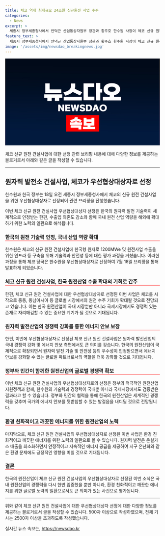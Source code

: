 ```yaml
---
title: 체코 역대 최대규모 24조원 신규원전 사업 수주
categories:
  - News
excerpt: >
  세종시 정부세종청사에서 안덕근 산업통상자원부 장관과 황주호 한수원 사장이 체코 신규 원전 건설사업 우선협상대상자로 선정 관련 브리핑을 진행하였다.
feature_text: >
  세종시 정부세종청사에서 안덕근 산업통상자원부 장관과 황주호 한수원 사장이 체코 신규 원전 건설사업 우선협상대상자로 선정 관련 브리핑을 진행하였다.
image: '/assets/img/newsdao_breakingnews.jpg'
---
```


<p><img src="/assets/img/newsdao_breakingnews.jpg" alt="ranknews 속보" /></p>

<p>체코 신규 원전 건설사업에 대한 선정 관련 브리핑 내용에 대해 다양한 정보를 제공하는 블로거로서 아래와 같은 글을 작성할 수 있습니다.</p>

<hr />

<h2 data-ke-size="size26">원자력 발전소 건설사업, 체코가 우선협상대상자로 선정</h2>

<p>한수원과 한국 정부는 18일 오전 세종시 정부세종청사에서 체코의 신규 원전 건설사업을 위한 우선협상대상자로 선정되어 관련 브리핑을 진행했습니다.</p>

<p data-ke-size="size16">이번 체코 신규 원전 건설사업 우선협상대상자 선정은 한국의 원자력 발전 기술력이 세계적으로 인정받는 한편, 수출입 의존도 감소와 함께 국내 원전 산업 역량을 해외에 확대하기 위한 노력의 일환으로 해석됩니다.</p>

<h3 style="border-bottom:2px solid #ff7a7a;">한국의 원전 기술력 인정, 국내 산업 역량 확대</h3>

<p data-ke-size="size16">한수원은 체코의 신규 원전 건설사업에 한국형 원자로 1200MWe 및 원전사업 수출을 위한 인프라 등 구축을 위해 기술력과 안전성 등에 대한 평가 과정을 거쳤습니다. 이러한 과정을 통해 체코 당국은 한수원을 우선협상대상자로 선정하여 7월 18일 브리핑을 통해 발표하게 되었습니다.</p>

<h3 style="border-bottom:2px solid #ff7a7a;">체코 신규 원전 건설사업, 한국 원전산업 수출 확대의 기회로 간주</h3>

<p data-ke-size="size16">한편, 체코 신규 원전 건설사업에 대한 우선협상대상자로 선정된 이번 사업은 체코를 시작으로 중동, 동남아시아 등 글로벌 시장에서의 원전 수주 기회가 확대될 것으로 전망되고 있습니다. 이는 한국 원전산업이 국내 시장뿐만 아니라 국제시장에서도 경쟁력 있는 존재로 자리매김할 수 있는 중요한 계기가 될 것으로 기대됩니다.</p>

<h3 style="border-bottom:2px solid #ff7a7a;">원자력 발전산업의 경쟁력 강화를 통한 에너지 안보 보장</h3>

<p data-ke-size="size16">한편, 이번에 우선협상대상자로 선정된 체코 신규 원전 건설사업은 원자력 발전산업의 국내 경쟁력 강화 및 에너지 안보 측면에서도 큰 의미를 갖습니다. 한국의 원전산업이 국제적으로 확장되면서 원자력 발전 기술 및 안전성 등의 우수성이 인정받으면서 에너지 안보를 강화할 수 있는 글로벌 파트너로서의 역할을 더욱 강화할 것으로 기대됩니다.</p>

<h3 style="border-bottom:2px solid #ff7a7a;">정부와 민간이 함께한 원전산업의 글로벌 경쟁력 확보</h3>

<p data-ke-size="size16">이번 체코 신규 원전 건설사업의 우선협상대상자로의 선정은 정부의 적극적인 원전산업 지원정책과 함께, 한수원의 기술력과 경쟁력이 국내뿐 아니라 국제시장에서도 검증받은 결과라고 할 수 있습니다. 정부와 민간의 협력을 통해 한국의 원전산업은 세계적인 경쟁력을 갖추며 국가의 에너지 안보를 뒷받침할 수 있는 발걸음을 내디딜 것으로 전망됩니다.</p>

<h3 style="border-bottom:2px solid #ff7a7a;">환경 친화적이고 깨끗한 에너지를 위한 원전산업의 노력</h3>

<p data-ke-size="size16">마지막으로, 체코 신규 원전 건설사업의 우선협상대상자로 선정된 이번 사업은 환경 친화적이고 깨끗한 에너지를 위한 노력의 일환으로 볼 수 있습니다. 원자력 발전은 온실가스 배출을 최소화하면서 안정적이고 지속적인 에너지 공급을 제공하여 지구 온난화와 같은 환경 문제에도 긍정적인 영향을 미칠 것으로 기대됩니다.</p>

<h3 style="border-bottom:2px solid #ff7a7a;">결론</h3>

<p data-ke-size="size16">한국의 원전산업이 체코 신규 원전 건설사업의 우선협상대상자로 선정된 이번 소식은 국내 원전산업의 경쟁력을 다시 한번 입증했을 뿐만 아니라, 환경 친화적이고 깨끗한 에너지를 위한 글로벌 노력의 일환으로서도 큰 의미가 있는 사건으로 평가됩니다.</p>

<hr />

<p>위와 같이 체코 신규 원전 건설사업에 대한 우선협상대상자 선정에 대한 다양한 정보를 제공하는 블로거로서 글을 작성할 수 있습니다. 500자 이상으로 작성하였으며, 전체 기사는 2500자 이상을 초과하도록 작성했습니다.</p>
실시간 뉴스 속보는, <a href="https://newsdao.kr" rel="dofollow">https://newsdao.kr</a>


